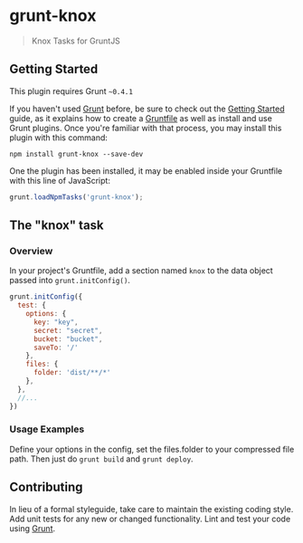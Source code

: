 # grunt-knox

> Knox Tasks for GruntJS

## Getting Started
This plugin requires Grunt `~0.4.1`

If you haven't used [Grunt](http://gruntjs.com/) before, be sure to check out the [Getting Started](http://gruntjs.com/getting-started) guide, as it explains how to create a [Gruntfile](http://gruntjs.com/sample-gruntfile) as well as install and use Grunt plugins. Once you're familiar with that process, you may install this plugin with this command:

```shell
npm install grunt-knox --save-dev
```

One the plugin has been installed, it may be enabled inside your Gruntfile with this line of JavaScript:

```js
grunt.loadNpmTasks('grunt-knox');
```

## The "knox" task

### Overview
In your project's Gruntfile, add a section named `knox` to the data object passed into `grunt.initConfig()`.

```js
grunt.initConfig({
  test: {
    options: {
      key: "key",
      secret: "secret",
      bucket: "bucket",
      saveTo: '/'
    },
    files: {
      folder: 'dist/**/*'
    },
  },
  //...
})
```

### Usage Examples
Define your options in the config, set the files.folder to your compressed file path. Then just do `grunt build` and `grunt deploy`.

## Contributing
In lieu of a formal styleguide, take care to maintain the existing coding style. Add unit tests for any new or changed functionality. Lint and test your code using [Grunt](http://gruntjs.com/).
